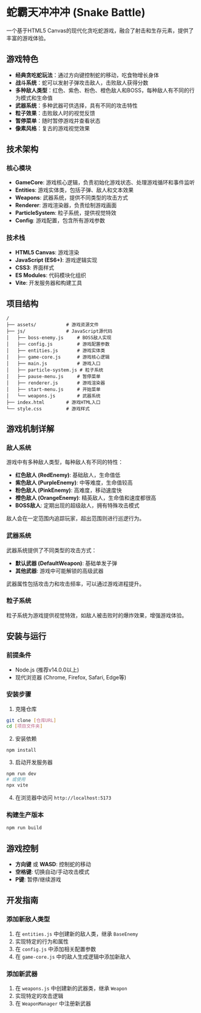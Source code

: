 # 蛇霸天冲冲冲 (Snake Battle)

一个基于HTML5 Canvas的现代化贪吃蛇游戏，融合了射击和生存元素，提供了丰富的游戏体验。

## 游戏特色

- **经典贪吃蛇玩法**：通过方向键控制蛇的移动，吃食物增长身体
- **战斗系统**：蛇可以发射子弹攻击敌人，击败敌人获得分数
- **多种敌人类型**：红色、紫色、粉色、橙色敌人和BOSS，每种敌人有不同的行为模式和生命值
- **武器系统**：多种武器可供选择，具有不同的攻击特性
- **粒子效果**：击败敌人时的视觉反馈
- **暂停菜单**：随时暂停游戏并查看状态
- **像素风格**：复古的游戏视觉效果

## 技术架构

### 核心模块

- **GameCore**: 游戏核心逻辑，负责初始化游戏状态、处理游戏循环和事件监听
- **Entities**: 游戏实体类，包括子弹、敌人和文本效果
- **Weapons**: 武器系统，提供不同类型的攻击方式
- **Renderer**: 游戏渲染器，负责绘制游戏画面
- **ParticleSystem**: 粒子系统，提供视觉特效
- **Config**: 游戏配置，包含所有游戏参数

### 技术栈

- **HTML5 Canvas**: 游戏渲染
- **JavaScript (ES6+)**: 游戏逻辑实现
- **CSS3**: 界面样式
- **ES Modules**: 代码模块化组织
- **Vite**: 开发服务器和构建工具

## 项目结构

```
/
├── assets/           # 游戏资源文件
├── js/               # JavaScript源代码
│   ├── boss-enemy.js     # BOSS敌人实现
│   ├── config.js         # 游戏配置参数
│   ├── entities.js       # 游戏实体类
│   ├── game-core.js      # 游戏核心逻辑
│   ├── main.js           # 游戏入口
│   ├── particle-system.js # 粒子系统
│   ├── pause-menu.js     # 暂停菜单
│   ├── renderer.js       # 游戏渲染器
│   ├── start-menu.js     # 开始菜单
│   └── weapons.js        # 武器系统
├── index.html        # 游戏HTML入口
└── style.css         # 游戏样式
```

## 游戏机制详解

### 敌人系统

游戏中有多种敌人类型，每种敌人有不同的特性：

- **红色敌人 (RedEnemy)**: 基础敌人，生命值低
- **紫色敌人 (PurpleEnemy)**: 中等难度，生命值较高
- **粉色敌人 (PinkEnemy)**: 高难度，移动速度快
- **橙色敌人 (OrangeEnemy)**: 精英敌人，生命值和速度都很高
- **BOSS敌人**: 定期出现的超级敌人，拥有特殊攻击模式

敌人会在一定范围内追踪玩家，超出范围则进行巡逻行为。

### 武器系统

武器系统提供了不同类型的攻击方式：

- **默认武器 (DefaultWeapon)**: 基础单发子弹
- **其他武器**: 游戏中可能解锁的高级武器

武器属性包括攻击力和攻击频率，可以通过游戏进程提升。

### 粒子系统

粒子系统为游戏提供视觉特效，如敌人被击败时的爆炸效果，增强游戏体验。

## 安装与运行

### 前提条件

- Node.js (推荐v14.0.0以上)
- 现代浏览器 (Chrome, Firefox, Safari, Edge等)

### 安装步骤

1. 克隆仓库
```bash
git clone [仓库URL]
cd [项目文件夹]
```

2. 安装依赖
```bash
npm install
```

3. 启动开发服务器
```bash
npm run dev
# 或使用
npx vite
```

4. 在浏览器中访问 `http://localhost:5173`

### 构建生产版本

```bash
npm run build
```

## 游戏控制

- **方向键** 或 **WASD**: 控制蛇的移动
- **空格键**: 切换自动/手动攻击模式
- **P键**: 暂停/继续游戏

## 开发指南

### 添加新敌人类型

1. 在 `entities.js` 中创建新的敌人类，继承 `BaseEnemy`
2. 实现特定的行为和属性
3. 在 `config.js` 中添加相关配置参数
4. 在 `game-core.js` 中的敌人生成逻辑中添加新敌人

### 添加新武器

1. 在 `weapons.js` 中创建新的武器类，继承 `Weapon`
2. 实现特定的攻击逻辑
3. 在 `WeaponManager` 中注册新武器

